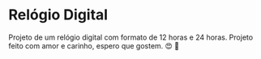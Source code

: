 # Relógio Digital
 Projeto de um relógio digital com formato de 12 horas e 24 horas.
 Projeto feito com amor e carinho, espero que gostem. :heart_eyes: :fist_oncoming:
